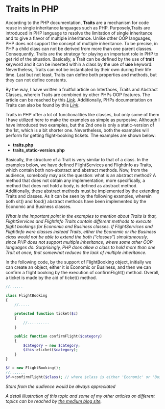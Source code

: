 <h1>
Traits In PHP
</h1>

<p>
According to the PHP documentation, <strong>Traits</strong> are a mechanism for code reuse in single inheritance languages such as PHP. Purposely,Traits are introduced in PHP language to resolve the limitation of single inheritance and to give a flavor of multiple inheritance. Unlike other OOP languages, PHP does not support the concept of multiple inheritance. To be precise, in PHP a child class can not be derived from more than one parent classes. Consequently, Traits are the strategy for playing an important role in PHP to get rid of the situation. Basically, a Trait can be defined by the use of <strong>trait</strong> keyword and it can be inserted within a class by the use of <strong>use</strong> keyword. Nevertheless, Traits can not be instantiated by their own during their life time. Last but not least, Traits can define both properties and methods, but they can not define constants.
</p>

<p>
By the way, I have written a fruitful article on Interfaces, Traits and Abstract Classes, wherein Traits are combined by other PHPs OOP features. The article can be reached by this <a href="https://medium.com/@annuhuss/some-of-the-phps-object-model-features-interfaces-traits-and-abstract-classes-f98c4509592b/"><i>Link</i></a>. Additionally, PHPs documentation on Traits can also be found by this <a href="https://www.php.net/manual/en/language.oop5.traits.php/"><i>Link</i></a>.
</p>
	
<p>
Traits in PHP offer a lot of functionalities like classes, but only some of them I have utilized here to make the examples as simple as purposive. Although I have introduced two examples, but the 2nd one is only a static-version of the 1st, which is a bit shorter one. Nevertheless, both the examples will perform for getting flight-booking tickets. The examples are shown below:
  
<ul>
<li><strong>traits.php</strong></li>
<li><strong>traits_static-version.php</strong></li>
</ul>
</p>

<p>
Basically, the structure of a Trait is very similar to that of a class. In the examples below, we have defined FlightServices and FlightInfo as Traits, which contain both non-abstract and abstract methods. Now, from the audience, somebody may ask the question: what is an abstract method? A method that does not obtain any implementation, more specifically, a method that does not hold a body, is defined as abstract method. Additionally, these abstract methods must be implemented by the extending Traits and classes. As it can be seen by the following examples, wherein both sit() and food() abstract methods have been implemented by the Economic and Business classes.
</p>

<p>
<i>
What is the important point in the examples to mention about Traits is that, FlightServices and FlightInfo Traits contain different methods to execute flight bookings for Economic and Business classes. If FlightServices and FlightInfo were classes instead Traits, either the Economic or the Business class would not be able to extend the both (“classes”) simultaneously, since PHP does not support multiple inheritance, where some other OOP languages do. Surprisingly, PHP does allow a class to hold more than one Trait at once, that somewhat reduces the lack of multiple inheritance.
</i>
</p>

<p>
In the following code, by the support of FlightBooking object, initially we can create an object, either it is Economic or Business, and then we can confirm a flight booking by the execution of confirmFlight() method. Overall, a ticket is made by the aid of ticket() method.
</p>

```php
//......

class FlightBooking
{    
	//.....
	
	protected function ticket($c)
	{
		//..........
	}

	public function confirmFlight($category)
	{	
		$category = new $category;
		$this->ticket($category);
	}    
}

$f = new FlightBooking();
//.......
$f->confirmFlight($class); // where $class is either 'Economic' or 'Business'
```                                                    
<p></p>

<p><i>Stars from the audience would be always appreciated</i></p>

<p></p>

<p><i>
A detail illustration of this topic and some of my other articles on different topics can be reached by 
<a href="https://medium.com/@annuhuss/">the medium blog site</a>.
</i></p>
